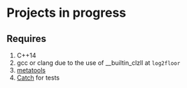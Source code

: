 # Projects in progress

## Requires

1. C++14
2. gcc or clang due to the use of __builtin_clzll at `log2floor`
2. [metatools](https://github.com/thecppzoo/metatools)
2. [Catch](https://github.com/philsquared/Catch) for tests 
